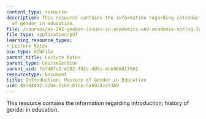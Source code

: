 ```yaml
---
content_type: resource
description: This resource contains the information regarding introduction; history
  of gender in education.
file: /courses/es-242-gender-issues-in-academics-and-academia-spring-2004/4958449222b4b18db1ca5a69242c53b9_MITES_242S04_ses1.pdf
file_type: application/pdf
learning_resource_types:
- Lecture Notes
ocw_type: OCWFile
parent_title: Lecture Notes
parent_type: CourseSection
parent_uid: fef46fc1-e382-f92c-405c-4ce968817062
resourcetype: Document
title: Introduction; History of Gender in Education
uid: 49584492-22b4-b18d-b1ca-5a69242c53b9
---
```

This resource contains the information regarding introduction; history of gender in education.


